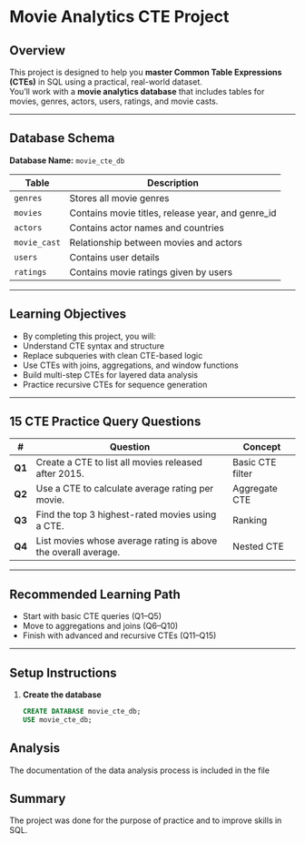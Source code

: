 #  Movie Analytics CTE Project

##  Overview
This project is designed to help you **master Common Table Expressions (CTEs)** in SQL using a practical, real-world dataset.  
You’ll work with a **movie analytics database** that includes tables for movies, genres, actors, users, ratings, and movie casts.



---

##  Database Schema

**Database Name:** `movie_cte_db`

| Table | Description |
|--------|--------------|
| `genres` | Stores all movie genres |
| `movies` | Contains movie titles, release year, and genre_id |
| `actors` | Contains actor names and countries |
| `movie_cast` | Relationship between movies and actors |
| `users` | Contains user details |
| `ratings` | Contains movie ratings given by users |

---

## Learning Objectives
- By completing this project, you will:
- Understand CTE syntax and structure
- Replace subqueries with clean CTE-based logic
- Use CTEs with joins, aggregations, and window functions
- Build multi-step CTEs for layered data analysis
- Practice recursive CTEs for sequence generation

-----

## 15 CTE Practice Query Questions

| #       | Question                                                       | Concept              |
| ------- | -------------------------------------------------------------- | -------------------- |
| **Q1**  | Create a CTE to list all movies released after 2015.           | Basic CTE filter     |
| **Q2**  | Use a CTE to calculate average rating per movie.               | Aggregate CTE        |
| **Q3**  | Find the top 3 highest-rated movies using a CTE.               | Ranking              |
| **Q4**  | List movies whose average rating is above the overall average. | Nested CTE           |


----
## Recommended Learning Path
- Start with basic CTE queries (Q1–Q5)
- Move to aggregations and joins (Q6–Q10)
- Finish with advanced and recursive CTEs (Q11–Q15)
-----

##  Setup Instructions

1. **Create the database**
   ```sql
   CREATE DATABASE movie_cte_db;
   USE movie_cte_db;


## Analysis

The documentation of the data analysis process is included in the file 

## Summary

The project was done for the purpose of practice and to improve skills in SQL.

